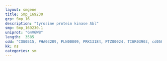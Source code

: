 ```yaml
---
layout: smgene
title: Smp_169230
grp: Smp_16
description: "tyrosine protein kinase Abl"
smp: Smp_169230.1
uniprot: "G4VGW8"
length:  3585
cdd: "COG0515, PHA03209, PLN00009, PRK13184, PTZ00024, TIGR03903, cd05052, cl21453, pfam07714, smart00221"
kk: ns
categories: sm
---
```

